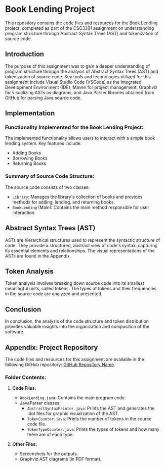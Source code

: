 # Book Lending Project

This repository contains the code files and resources for the Book Lending project, completed as part of the CSC3301 assignment on understanding program structure through Abstract Syntax Trees (AST) and tokenization of source code.

## Introduction

The purpose of this assignment was to gain a deeper understanding of program structure through the analysis of Abstract Syntax Trees (AST) and tokenization of source code. Key tools and technologies utilized for this assignment include Visual Studio Code (VSCode) as the Integrated Development Environment (IDE), Maven for project management, Graphviz for visualizing ASTs as diagrams, and Java Parser libraries obtained from GitHub for parsing Java source code.

## Implementation

### Functionality Implemented for the Book Lending Project:

The implemented functionality allows users to interact with a simple book lending system. Key features include:

- Adding Books
- Borrowing Books
- Returning Books

### Summary of Source Code Structure:

The source code consists of two classes:

- `Library`: Manages the library's collection of books and provides methods for adding, lending, and returning books.
- `BookLending` (Main): Contains the main method responsible for user interaction.

## Abstract Syntax Trees (AST)

ASTs are hierarchical structures used to represent the syntactic structure of code. They provide a structured, abstract view of code's syntax, capturing its essential elements and relationships. The visual representations of the ASTs are found in the Appendix.

## Token Analysis

Token analysis involves breaking down source code into its smallest meaningful units, called tokens. The types of tokens and their frequencies in the source code are analyzed and presented.

## Conclusion

In conclusion, the analysis of the code structure and token distribution provides valuable insights into the organization and composition of the software.

## Appendix: Project Repository

The code files and resources for this assignment are available in the following GitHub repository: [GitHub Repository Name](link_to_repository).

### Folder Contents:

1. **Code Files:** 
   - `BookLending.java`: Contains the main program code.
   - JavaParser classes:
     - `AbstractSyntaxPrinter.java`: Prints the AST and generates the .dot files for graphic visualization of the AST.
     - `TokenCounter.java`: Prints the number of tokens in the source code file.
     - `TokenTypeCounter.java`: Prints the types of tokens and how many there are of each type.

2. **Other Files:** 
   - Screenshots for the outputs.
   - Graphviz AST diagrams (in PDF format).

